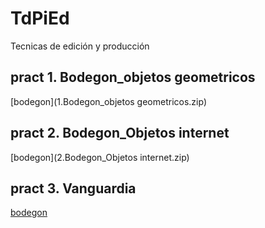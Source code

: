# TdPiEd
Tecnicas de edición y producción
## pract 1. Bodegon_objetos geometricos
[bodegon](1.Bodegon_objetos geometricos.zip)
## pract 2. Bodegon_Objetos internet
[bodegon](2.Bodegon_Objetos internet.zip)
## pract 3. Vanguardia
[bodegon](3.Vanguardia.zip)
